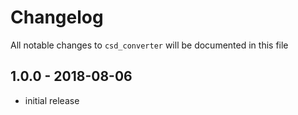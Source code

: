 # Changelog

All notable changes to `csd_converter` will be documented in this file

## 1.0.0 - 2018-08-06

- initial release

